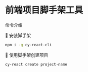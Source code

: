 # 前端项目脚手架工具

命令介绍

🍎 安装脚手架
```bash
npm i -g cy-react-cli
```

🍏 使用脚手架创建项目

```bash
cy-react create project-name
```